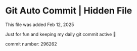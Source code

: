 # Git Auto Commit | Hidden File

This file was added Feb 12, 2025

Just for fun and keeping my daily git commit active 🤪

commit number: 296262
